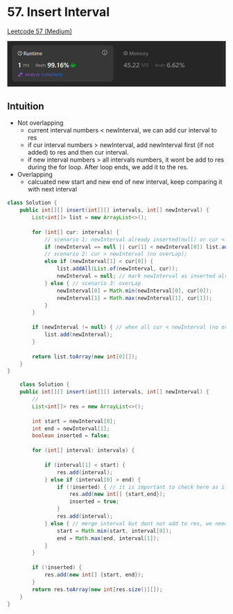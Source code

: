 # 57. Insert Interval

[Leetcode 57 (Medium)][57]

[57]:https://leetcode.com/problems/insert-interval/description/

![alt text](image-21.png)

## Intuition
- Not overlapping
    - current interval numbers < newInterval, we can add cur interval to res
    - if cur interval numbers > newInterval, add newInterval first (if not added) to res and then cur interval.
    - if new interval numbers > all intervals numbers, it wont be add to res during the for loop. After loop ends, we add it to the res. 
- Overlapping
    - calcuated new start and new end of new interval, keep comparing it with next interval

```java
class Solution {
    public int[][] insert(int[][] intervals, int[] newInterval) {
        List<int[]> list = new ArrayList<>();

        for (int[] cur: intervals) {
            // scenario 1: newInterval already inserted(null) or cur < newInterval (no overlap) 
            if (newInterval == null || cur[1] < newInterval[0]) list.add(cur);
            // scenario 2: cur > newInterval (no overLap);
            else if (newInterval[1] < cur[0]) {
                list.addAll(List.of(newInterval, cur));
                newInterval = null; // mark newInterval as inserted already(null);
            } else { // scenario 3: overLap
                newInterval[0] = Math.min(newInterval[0], cur[0]);
                newInterval[1] = Math.max(newInterval[1], cur[1]);
            }
        }

        if (newInterval != null) { // when all cur < newInterval (no overLap), we need to mannually add newiterval to the end
            list.add(newInterval);
        }

        return list.toArray(new int[0][]);
    }
}
```

```java
    class Solution {
    public int[][] insert(int[][] intervals, int[] newInterval) {
        // 
        List<int[]> res = new ArrayList<>();

        int start = newInterval[0];
        int end = newInterval[1];
        boolean inserted = false; 

        for (int[] interval: intervals) {
            
            if (interval[1] < start) {
                res.add(interval);
            } else if (interval[0] > end) {
                if (!inserted) { // it is important to check here as if not you'll encounter further interval satisfied the condition, then you'll add start and end to res by mistake
                    res.add(new int[] {start,end});
                    inserted = true;
                }
                res.add(interval);
            } else { // merge interval but dont not add to res, we need to keep compare it to the next interval.
                start = Math.min(start, interval[0]);
                end = Math.max(end, interval[1]);
            }
        }

        if (!inserted) {
            res.add(new int[] {start, end});
        }
        return res.toArray(new int[res.size()][]);
    }
}
```

